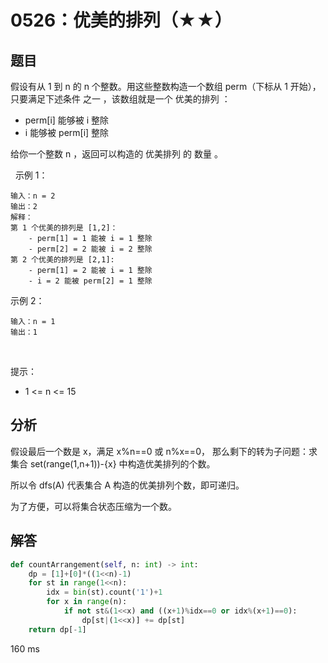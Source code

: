 # 0526：优美的排列（★★）


## 题目

假设有从 1 到 n 的 n 个整数。用这些整数构造一个数组 perm（下标从 1 开始），
只要满足下述条件 之一 ，该数组就是一个 优美的排列 ：
- perm[i] 能够被 i 整除
- i 能够被 perm[i] 整除

给你一个整数 n ，返回可以构造的 优美排列 的 数量 。

 
示例 1：

    输入：n = 2
    输出：2
    解释：
    第 1 个优美的排列是 [1,2]：
        - perm[1] = 1 能被 i = 1 整除
        - perm[2] = 2 能被 i = 2 整除
    第 2 个优美的排列是 [2,1]:
        - perm[1] = 2 能被 i = 1 整除
        - i = 2 能被 perm[2] = 1 整除
示例 2：

    输入：n = 1
    输出：1
 

提示：
- 1 <= n <= 15


	
## 分析

假设最后一个数是 x，满足 x%n==0 或 n%x==0，
那么剩下的转为子问题：求集合 set(range(1,n+1))-{x} 中构造优美排列的个数。

所以令 dfs(A) 代表集合 A 构造的优美排列个数，即可递归。

为了方便，可以将集合状态压缩为一个数。

## 解答

```python
def countArrangement(self, n: int) -> int:
    dp = [1]+[0]*((1<<n)-1)
    for st in range(1<<n):
        idx = bin(st).count('1')+1
        for x in range(n):
            if not st&(1<<x) and ((x+1)%idx==0 or idx%(x+1)==0):
                dp[st|(1<<x)] += dp[st]
    return dp[-1]
```
160 ms

